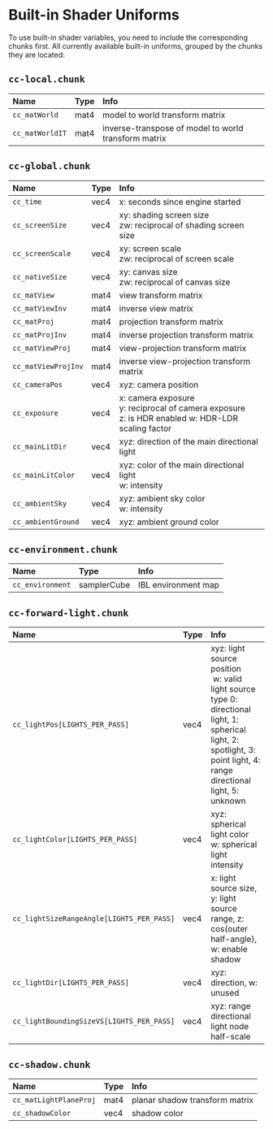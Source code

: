 # Built-in Shader Uniforms

To use built-in shader variables, you need to include the corresponding chunks first.
All currently available built-in uniforms, grouped by the chunks they are located:

## `cc-local.chunk`

| Name | Type | Info |
| :-- | :-- | :-- |
| `cc_matWorld` | mat4 | model to world transform matrix |
| `cc_matWorldIT` | mat4 | inverse-transpose of model to world transform matrix |

## `cc-global.chunk`

| Name | Type | Info |
| :-- | :-- | :-- |
| `cc_time` | vec4 | x: seconds since engine started |
| `cc_screenSize` | vec4 | xy: shading screen size<br>zw: reciprocal of shading screen size |
| `cc_screenScale` | vec4 | xy: screen scale<br>zw: reciprocal of screen scale |
| `cc_nativeSize` | vec4 | xy: canvas size<br>zw: reciprocal of canvas size |
| `cc_matView` | mat4 | view transform matrix |
| `cc_matViewInv` | mat4 | inverse view matrix |
| `cc_matProj` | mat4 | projection transform matrix |
| `cc_matProjInv`  | mat4 | inverse projection transform matrix |
| `cc_matViewProj` | mat4 | view-projection transform matrix |
| `cc_matViewProjInv` | mat4 | inverse view-projection transform matrix |
| `cc_cameraPos` | vec4 | xyz: camera position |
| `cc_exposure` | vec4 | x: camera exposure<br>y: reciprocal of camera exposure<br>z: is HDR enabled w: HDR-LDR scaling factor |
| `cc_mainLitDir` | vec4 | xyz: direction of the main directional light |
| `cc_mainLitColor` | vec4 | xyz: color of the main directional light<br>w: intensity |
| `cc_ambientSky` | vec4 | xyz: ambient sky color<br>w: intensity |
| `cc_ambientGround` | vec4 | xyz: ambient ground color |

## `cc-environment.chunk`

| Name | Type | Info |
| :-- | :-- | :-- |
| `cc_environment` | samplerCube | IBL environment map |

## `cc-forward-light.chunk`

| Name | Type | Info |
| :-- | :-- | :-- |
| `cc_lightPos[LIGHTS_PER_PASS]`            | vec4 | xyz: light source position<br> w: valid light source type 0: directional light, 1: spherical light, 2: spotlight, 3: point light, 4: range directional light, 5: unknown |
| `cc_lightColor[LIGHTS_PER_PASS]`          | vec4 | xyz: spherical light color<br>w: spherical light intensity                                                                                                               |
| `cc_lightSizeRangeAngle[LIGHTS_PER_PASS]` | vec4 | x: light source size, y: light source range, z: cos(outer half-angle), w: enable shadow                                                                                  |
| `cc_lightDir[LIGHTS_PER_PASS]`            | vec4 | xyz: direction, w: unused                                                                                                                                                |
| `cc_lightBoundingSizeVS[LIGHTS_PER_PASS]` | vec4 | xyz: range directional light node half-scale

## `cc-shadow.chunk`

| Name | Type | Info |
| :-- | :-- | :-- |
| `cc_matLightPlaneProj` | mat4 | planar shadow transform matrix |
| `cc_shadowColor` | vec4 | shadow color |
